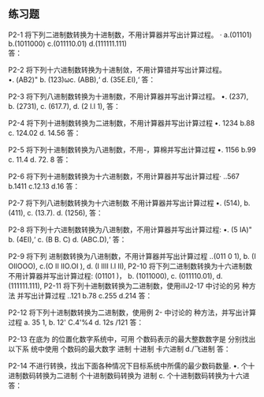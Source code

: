 ## 练习题
P2-1 将下列二进制数转换为十进制数，不用计算器并写出计算过程。   ·
a.(01101)  b.(1011000)  c.(011110.01)  d.(111111.111)   
答：

P2-2 将下列十六进制数转换为十进制敛，不用计算错并写出计算过程。   
•. (AB2)" b. (123)ωc. (ABB),‘ d. (35E.EI),‘ 
答：

P2-3 将下列八进制数转换为十进制数，不用计算器并写出计算过程。
•. (237), b. (2731), c. (617.7), d. (2 l.l 1), 
答：

P2-4 将下列十进制数转换为二进制数，不用计算器并写出计算过程
•. 1234 b.88 c. 124.02 d. 14.56 
答：

P2-5 将下列十进制数转换为八进制数，不用-，算棉并写出计算过程
•. 1156 b.99 c. 11.4 d. 72. 8 
答：

P2-6 将下列十进制数转换为十六进制数，不用计算器并写出计算过程·
..567 b.1411 c.12.13 d.16 
答：

P2-7 将下列八进制数转换为十六进制数 不用计算器并写出计算过程
•. (514), b. (411), c. (13.7). d. (1256), 
答：

P2-8 将下列十六进制数转换为八进制数，不用计算器并写出计算过程:
•. (5 IA)" b. (4EI),‘ c. (B B. C) d. (ABC.D),‘ 
答：

P2-9 将下列 进制数转换为八进制数，不用计算器并写出计算过程
..(011 0 1), b. (I OIIOOO), c.(O II IIO.OI ), d. (I IIII l.l II), P2-10 将下列二进制数转换为十六进制数 不用计算器并写出计算过程:
(01101 )， b. (1011000), c. (011110.01), d. (111111.111), P2-11 将下列十进制数转换为二进制数，使用iIlJ2-17 中讨论的另 种方法 并写出计算过程
..121 b.78 c.255 d.214 
答：

P2-12 将下列十进制数转换为二进制数，使用例 2- 中讨论的 种方法，并写出计算过程
a. 35
1, b. 12' C.4'%4 d. 12s
/121 
答：

P2-13 在底为 的位置化数字系统中，可用 个数码表示的最大整数数字是 分别找出以下系
统中使用 个数码的最大数字
进制 十进制 卡六进制 d./飞进制
答：

P2-14 不进行转换，找出下面各种情况下目标系统中所儒的最少数码数量.
•. 个十进制数码转换为二进制 个十进制数码转换为 进制
c. 个十进制数码转换为十六进
答：

